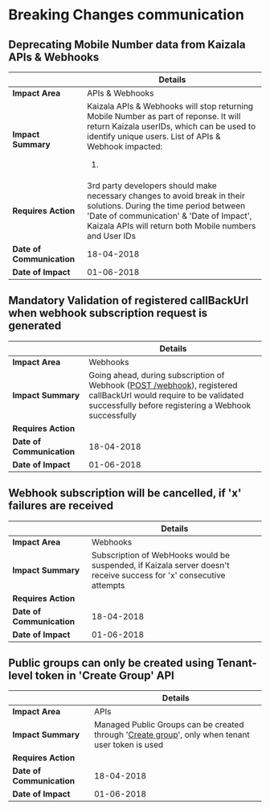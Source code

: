 # Breaking Changes communication

## Deprecating Mobile Number data from Kaizala APIs & Webhooks
||Details|
|--|--|
|**Impact Area**| APIs & Webhooks |
|**Impact Summary**|Kaizala APIs & Webhooks will stop returning Mobile Number as part of reponse. It will return Kaizala userIDs, which can be used to identify unique users. List of APIs & Webhook impacted:<br> <ol><li></li>|
|**Requires Action**|3rd party developers should make necessary changes to avoid break in their solutions. During the time period between 'Date of communication' & 'Date of Impact', Kaizala APIs will return both Mobile numbers and User IDs|
|**Date of Communication**| 18-04-2018 |
|**Date of Impact**| 01-06-2018|

## Mandatory Validation of registered callBackUrl when webhook subscription request is generated

||Details|
|--|--|
|**Impact Area**| Webhooks |
|**Impact Summary**| Going ahead, during subscription of Webhook ([POST /webhook](https://docs.microsoft.com/en-us/kaizala/connectors/webhooks#webhook)), registered callBackUrl would require to be validated successfully before registering a Webhook successfully |
|**Requires Action**||
|**Date of Communication**|18-04-2018|
|**Date of Impact**|01-06-2018|

## Webhook subscription will be cancelled, if 'x' failures are received

||Details|
|--|--|
|**Impact Area**| Webhooks |
|**Impact Summary**| Subscription of WebHooks would be suspended, if Kaizala server doesn't receive success for 'x' consecutive attempts |
|**Requires Action**||
|**Date of Communication**| 18-04-2018 |
|**Date of Impact**| 01-06-2018 |

## Public groups can only be created using Tenant-level token in 'Create Group' API

||Details|
|--|--|
|**Impact Area**| APIs |
|**Impact Summary**| Managed Public Groups can be created through '[Create group](https://docs.microsoft.com/en-us/kaizala/connectors/groups#groups)', only when tenant user token is used |
|**Requires Action**||
|**Date of Communication**|18-04-2018|
|**Date of Impact**|01-06-2018|

